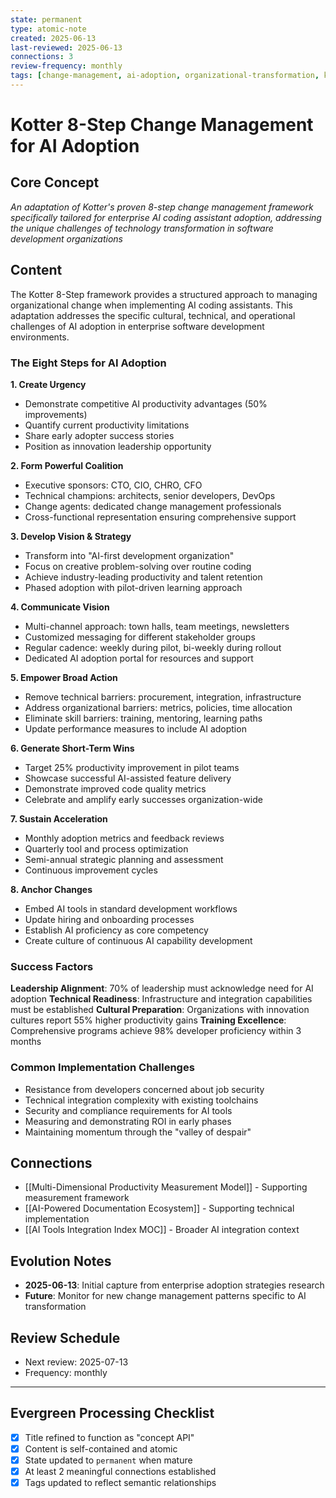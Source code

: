 ```yaml
---
state: permanent
type: atomic-note
created: 2025-06-13
last-reviewed: 2025-06-13
connections: 3
review-frequency: monthly
tags: [change-management, ai-adoption, organizational-transformation, kotter-framework, enterprise-strategy]
---
```

# Kotter 8-Step Change Management for AI Adoption

## Core Concept

*An adaptation of Kotter's proven 8-step change management framework specifically tailored for enterprise AI coding assistant adoption, addressing the unique challenges of technology transformation in software development organizations*

## Content

The Kotter 8-Step framework provides a structured approach to managing organizational change when implementing AI coding assistants. This adaptation addresses the specific cultural, technical, and operational challenges of AI adoption in enterprise software development environments.

### The Eight Steps for AI Adoption

**1. Create Urgency**
- Demonstrate competitive AI productivity advantages (50% improvements)
- Quantify current productivity limitations
- Share early adopter success stories
- Position as innovation leadership opportunity

**2. Form Powerful Coalition**
- Executive sponsors: CTO, CIO, CHRO, CFO
- Technical champions: architects, senior developers, DevOps
- Change agents: dedicated change management professionals
- Cross-functional representation ensuring comprehensive support

**3. Develop Vision & Strategy**
- Transform into "AI-first development organization"
- Focus on creative problem-solving over routine coding
- Achieve industry-leading productivity and talent retention
- Phased adoption with pilot-driven learning approach

**4. Communicate Vision**
- Multi-channel approach: town halls, team meetings, newsletters
- Customized messaging for different stakeholder groups
- Regular cadence: weekly during pilot, bi-weekly during rollout
- Dedicated AI adoption portal for resources and support

**5. Empower Broad Action**
- Remove technical barriers: procurement, integration, infrastructure
- Address organizational barriers: metrics, policies, time allocation
- Eliminate skill barriers: training, mentoring, learning paths
- Update performance measures to include AI adoption

**6. Generate Short-Term Wins**
- Target 25% productivity improvement in pilot teams
- Showcase successful AI-assisted feature delivery
- Demonstrate improved code quality metrics
- Celebrate and amplify early successes organization-wide

**7. Sustain Acceleration**
- Monthly adoption metrics and feedback reviews
- Quarterly tool and process optimization
- Semi-annual strategic planning and assessment
- Continuous improvement cycles

**8. Anchor Changes**
- Embed AI tools in standard development workflows
- Update hiring and onboarding processes
- Establish AI proficiency as core competency
- Create culture of continuous AI capability development

### Success Factors

**Leadership Alignment**: 70% of leadership must acknowledge need for AI adoption
**Technical Readiness**: Infrastructure and integration capabilities must be established
**Cultural Preparation**: Organizations with innovation cultures report 55% higher productivity gains
**Training Excellence**: Comprehensive programs achieve 98% developer proficiency within 3 months

### Common Implementation Challenges

- Resistance from developers concerned about job security
- Technical integration complexity with existing toolchains
- Security and compliance requirements for AI tools
- Measuring and demonstrating ROI in early phases
- Maintaining momentum through the "valley of despair"

## Connections

- [[Multi-Dimensional Productivity Measurement Model]] - Supporting measurement framework
- [[AI-Powered Documentation Ecosystem]] - Supporting technical implementation
- [[AI Tools Integration Index MOC]] - Broader AI integration context

## Evolution Notes

- **2025-06-13**: Initial capture from enterprise adoption strategies research
- **Future**: Monitor for new change management patterns specific to AI transformation

## Review Schedule

- Next review: 2025-07-13
- Frequency: monthly

---

## Evergreen Processing Checklist

- [x] Title refined to function as "concept API"
- [x] Content is self-contained and atomic
- [x] State updated to `permanent` when mature
- [x] At least 2 meaningful connections established
- [x] Tags updated to reflect semantic relationships